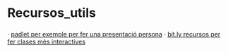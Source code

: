 # Recursos_utils


###

   · [padlet per exemple per fer una presentació persona](https://padlet.com "padlet")
   · [bit.ly recursos per fer clases mès interactives](https://genial.ly/es/para-educacion/)

